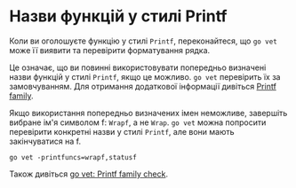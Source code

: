 # Назви функцій у стилі Printf

Коли ви оголошуєте функцію у стилі `Printf`, переконайтеся,
що `go vet` може її виявити та перевірити форматування рядка.

Це означає, що ви повинні використовувати попередньо визначені назви функцій
у стилі `Printf`, якщо це можливо. `go vet` перевірить їх за замовчуванням.
Для отримання додаткової інформації дивіться [Printf family].

  [Printf family]: https://golang.org/cmd/vet/#hdr-Printf_family

Якщо використання попередньо визначених імен неможливе, завершіть вибране ім'я символом f:
`Wrapf`, а не `Wrap`. `go vet` можна попросити перевірити конкретні назви у стилі `Printf`,
але вони мають закінчуватися на f.


```shell
go vet -printfuncs=wrapf,statusf
```
Також дивіться [go vet: Printf family check].

  [go vet: Printf family check]: https://kuzminva.wordpress.com/2017/11/07/go-vet-printf-family-check/
